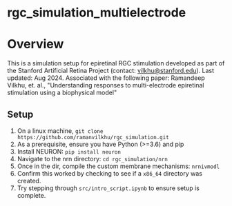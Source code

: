 # rgc_simulation_multielectrode

# Overview 
This is a simulation setup for epiretinal RGC stimulation developed as part of the Stanford Artificial Retina Project (contact: vilkhu@stanford.edu). Last updated: Aug 2024. Associated with the following paper: Ramandeep Vilkhu, et. al., "Understanding responses to multi-electrode epiretinal stimulation using a biophysical model" 

## Setup
1. On a linux machine, `git clone https://github.com/ramanvilkhu/rgc_simulation.git`
2. As a prerequisite, ensure you have Python (>=3.6) and pip
3. Install NEURON: `pip install neuron`
4. Navigate to the nrn directory: `cd rgc_simulation/nrn`
5. Once in the dir, compile the custom membrane mechanisms: `nrnivmodl`
6. Confirm this worked by checking to see if a `x86_64` directory was created.
7. Try stepping through `src/intro_script.ipynb` to ensure setup is complete.
